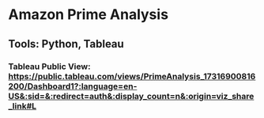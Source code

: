 # Amazon Prime Analysis 
## Tools: Python, Tableau

### Tableau Public View: https://public.tableau.com/views/PrimeAnalysis_17316900816200/Dashboard1?:language=en-US&:sid=&:redirect=auth&:display_count=n&:origin=viz_share_link#L

